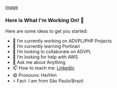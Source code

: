 [image](https://i.pinimg.com/564x/86/3a/b0/863ab06e573a19afd8890d8599ae82c0.jpg)
### Here is What I'm Working On! 👋

Here are some ideas to get you started:

- 🔭 I’m currently working on ADVPL/PHP Projects
- 🌱 I’m currently learning Portinari
- 👯 I’m looking to collaborate on ADVPL 
- 🤔 I’m looking for help with AWS
- 💬 Ask me about Anything
- 📫 How to reach me: [LinkedIn](https://www.linkedin.com/in/nelson-bretas-junior-677919141/)
- 😄 Pronouns: He/Him
- ⚡ Fact: I am from São Paulo/Brazil

